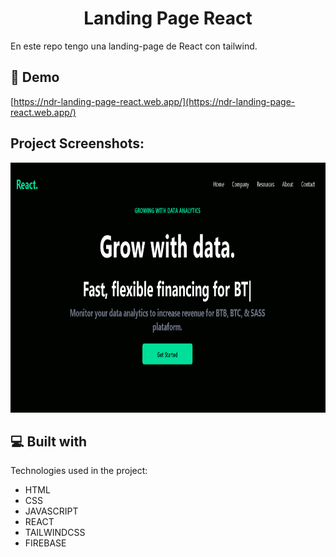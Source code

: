 <h1 align="center" id="title">Landing Page React</h1>

<p id="description">En este repo tengo una landing-page de React con tailwind.</p>

<h2>🚀 Demo</h2>

[https://ndr-landing-page-react.web.app/](https://ndr-landing-page-react.web.app/)

<h2>Project Screenshots:</h2>

<img src="https://github.com/Nicolas-Daniel-Rodriguez/landing-page-react/blob/main/src/assets/portada.png" alt="project-screenshot" width="700" height="400/">

  
  
<h2>💻 Built with</h2>

Technologies used in the project:

*   HTML
*   CSS
*   JAVASCRIPT
*   REACT
*   TAILWINDCSS
*   FIREBASE
